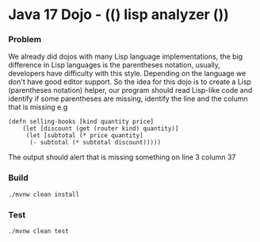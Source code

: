 # Java 17 Dojo - (() lisp analyzer ())

### Problem




We already did dojos with many Lisp language implementations, the big difference in Lisp languages is the parentheses notation, usually, developers have difficulty with this style.
Depending on the language we don't have good editor support. So the idea for this dojo is to create a Lisp (parentheses notation) helper, our program should read Lisp-like code and identify if some parentheses are missing, identify the line and the column that is missing
e.g
```
(defn selling-books [kind quantity price]
    (let [discount (get (router kind) quantity)]
     (let [subtotal (* price quantity]
      (- subtotal (* subtotal discount)))))
```

The output should alert that is missing something on line 3 column 37

### Build
```bash
./mvnw clean install 
```

### Test
```bash
./mvnw clean test
```